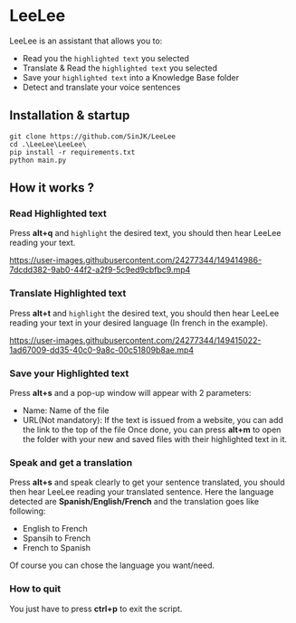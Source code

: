 # LeeLee

LeeLee is an assistant that allows you to:

- Read you the `highlighted text` you selected
- Translate & Read the `highlighted text` you selected
- Save your `highlighted text` into a Knowledge Base folder
- Detect and translate your voice sentences

## Installation & startup

```dos
git clone https://github.com/SinJK/LeeLee  
cd .\LeeLee\LeeLee\
pip install -r requirements.txt
python main.py
```

## How it works ?

### Read Highlighted text
Press **alt+q** and `highlight` the desired text, you should then hear LeeLee reading your text.



https://user-images.githubusercontent.com/24277344/149414986-7dcdd382-9ab0-44f2-a2f9-5c9ed9cbfbc9.mp4



### Translate Highlighted text

Press **alt+t** and `highlight` the desired text, you should then hear LeeLee reading your text in your desired language (In french in the example).  


https://user-images.githubusercontent.com/24277344/149415022-1ad67009-dd35-40c0-9a8c-00c51809b8ae.mp4




### Save your Highlighted text

Press **alt+s** and a pop-up window will appear with 2 parameters:
- Name: Name of the file
- URL(Not mandatory): If the text is issued from a website, you can add the link to the top of the file
Once done, you can press **alt+m** to open the folder with your new and saved files with their highlighted text in it.







### Speak and get a translation
Press **alt+s** and speak clearly to get your sentence translated, you should then hear LeeLee reading your translated sentence.
Here the language detected are **Spanish/English/French** and the translation goes like following:

- English to French
- Spansih to French
- French to Spanish

Of course you can chose the language you want/need.

### How to quit
You just have to press **ctrl+p** to exit the script.
